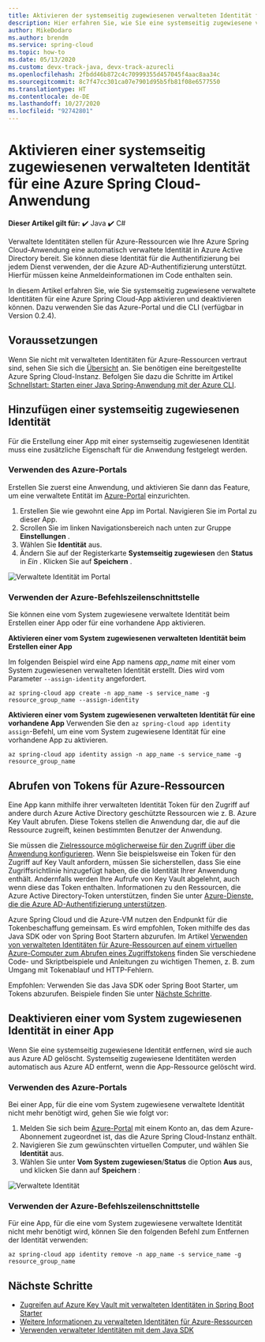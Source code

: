 ```yaml
---
title: Aktivieren der systemseitig zugewiesenen verwalteten Identität für die Azure Spring Cloud-Anwendung
description: Hier erfahren Sie, wie Sie eine systemseitig zugewiesene verwaltete Identität für Ihre Anwendung aktivieren.
author: MikeDodaro
ms.author: brendm
ms.service: spring-cloud
ms.topic: how-to
ms.date: 05/13/2020
ms.custom: devx-track-java, devx-track-azurecli
ms.openlocfilehash: 2fbdd46b872c4c70999355d457045f4aac8aa34c
ms.sourcegitcommit: 8c7f47cc301ca07e7901d95b5fb81f08e6577550
ms.translationtype: HT
ms.contentlocale: de-DE
ms.lasthandoff: 10/27/2020
ms.locfileid: "92742801"
---
```

# <a name="how-to-enable-system-assigned-managed-identity-for-azure-spring-cloud-application"></a>Aktivieren einer systemseitig zugewiesenen verwalteten Identität für eine Azure Spring Cloud-Anwendung

**Dieser Artikel gilt für:** ✔️ Java ✔️ C#

Verwaltete Identitäten stellen für Azure-Ressourcen wie Ihre Azure Spring Cloud-Anwendung eine automatisch verwaltete Identität in Azure Active Directory bereit. Sie können diese Identität für die Authentifizierung bei jedem Dienst verwenden, der die Azure AD-Authentifizierung unterstützt. Hierfür müssen keine Anmeldeinformationen im Code enthalten sein.

In diesem Artikel erfahren Sie, wie Sie systemseitig zugewiesene verwaltete Identitäten für eine Azure Spring Cloud-App aktivieren und deaktivieren können. Dazu verwenden Sie das Azure-Portal und die CLI (verfügbar in Version 0.2.4).

## <a name="prerequisites"></a>Voraussetzungen
Wenn Sie nicht mit verwalteten Identitäten für Azure-Ressourcen vertraut sind, sehen Sie sich die [Übersicht](../active-directory/managed-identities-azure-resources/overview.md) an.
Sie benötigen eine bereitgestellte Azure Spring Cloud-Instanz. Befolgen Sie dazu die Schritte im Artikel [Schnellstart: Starten einer Java Spring-Anwendung mit der Azure CLI](spring-cloud-quickstart.md).

## <a name="add-a-system-assigned-identity"></a>Hinzufügen einer systemseitig zugewiesenen Identität
Für die Erstellung einer App mit einer systemseitig zugewiesenen Identität muss eine zusätzliche Eigenschaft für die Anwendung festgelegt werden.

### <a name="using-azure-portal"></a>Verwenden des Azure-Portals
Erstellen Sie zuerst eine Anwendung, und aktivieren Sie dann das Feature, um eine verwaltete Entität im [Azure-Portal](https://portal.azure.com/) einzurichten.

1. Erstellen Sie wie gewohnt eine App im Portal. Navigieren Sie im Portal zu dieser App.
2. Scrollen Sie im linken Navigationsbereich nach unten zur Gruppe **Einstellungen** .
3. Wählen Sie **Identität** aus.
4. Ändern Sie auf der Registerkarte **Systemseitig zugewiesen** den **Status** in *Ein* . Klicken Sie auf **Speichern** .

 ![Verwaltete Identität im Portal](./media/spring-cloud-managed-identity/identity-1.png)

### <a name="using-azure-cli"></a>Verwenden der Azure-Befehlszeilenschnittstelle
Sie können eine vom System zugewiesene verwaltete Identität beim Erstellen einer App oder für eine vorhandene App aktivieren.

**Aktivieren einer vom System zugewiesenen verwalteten Identität beim Erstellen einer App**

Im folgenden Beispiel wird eine App namens *app_name* mit einer vom System zugewiesenen verwalteten Identität erstellt. Dies wird vom Parameter `--assign-identity` angefordert.

```azurecli
az spring-cloud app create -n app_name -s service_name -g resource_group_name --assign-identity
```

**Aktivieren einer vom System zugewiesenen verwalteten Identität für eine vorhandene App** Verwenden Sie den `az spring-cloud app identity assign`-Befehl, um eine vom System zugewiesene Identität für eine vorhandene App zu aktivieren.

```azurecli
az spring-cloud app identity assign -n app_name -s service_name -g resource_group_name
```

## <a name="obtain-tokens-for-azure-resources"></a>Abrufen von Tokens für Azure-Ressourcen
Eine App kann mithilfe ihrer verwalteten Identität Token für den Zugriff auf andere durch Azure Active Directory geschützte Ressourcen wie z. B. Azure Key Vault abrufen. Diese Tokens stellen die Anwendung dar, die auf die Ressource zugreift, keinen bestimmten Benutzer der Anwendung.

Sie müssen die [Zielressource möglicherweise für den Zugriff über die Anwendung konfigurieren](../active-directory/managed-identities-azure-resources/howto-assign-access-portal.md). Wenn Sie beispielsweise ein Token für den Zugriff auf Key Vault anfordern, müssen Sie sicherstellen, dass Sie eine Zugriffsrichtlinie hinzugefügt haben, die die Identität Ihrer Anwendung enthält. Andernfalls werden Ihre Aufrufe von Key Vault abgelehnt, auch wenn diese das Token enthalten. Informationen zu den Ressourcen, die Azure Active Directory-Token unterstützen, finden Sie unter [Azure-Dienste, die die Azure AD-Authentifizierung unterstützen](../active-directory/managed-identities-azure-resources/services-support-managed-identities.md#azure-services-that-support-azure-ad-authentication).

Azure Spring Cloud und die Azure-VM nutzen den Endpunkt für die Tokenbeschaffung gemeinsam. Es wird empfohlen, Token mithilfe des das Java SDK oder von Spring Boot Startern abzurufen.  Im Artikel [Verwenden von verwalteten Identitäten für Azure-Ressourcen auf einem virtuellen Azure-Computer zum Abrufen eines Zugriffstokens](../active-directory/managed-identities-azure-resources/how-to-use-vm-token.md) finden Sie verschiedene Code- und Skriptbeispiele und Anleitungen zu wichtigen Themen, z. B. zum Umgang mit Tokenablauf und HTTP-Fehlern.

Empfohlen: Verwenden Sie das Java SDK oder Spring Boot Starter, um Tokens abzurufen.  Beispiele finden Sie unter [Nächste Schritte](#next-steps).

## <a name="disable-system-assigned-identity-from-an-app"></a>Deaktivieren einer vom System zugewiesenen Identität in einer App
Wenn Sie eine systemseitig zugewiesene Identität entfernen, wird sie auch aus Azure AD gelöscht. Systemseitig zugewiesene Identitäten werden automatisch aus Azure AD entfernt, wenn die App-Ressource gelöscht wird.

### <a name="using-azure-portal"></a>Verwenden des Azure-Portals
Bei einer App, für die eine vom System zugewiesene verwaltete Identität nicht mehr benötigt wird, gehen Sie wie folgt vor:

1. Melden Sie sich beim [Azure-Portal](https://portal.azure.com/) mit einem Konto an, das dem Azure-Abonnement zugeordnet ist, das die Azure Spring Cloud-Instanz enthält.
1. Navigieren Sie zum gewünschten virtuellen Computer, und wählen Sie **Identität** aus.
1. Wählen Sie unter **Vom System zugewiesen**/**Status** die Option **Aus** aus, und klicken Sie dann auf **Speichern** :

 ![Verwaltete Identität](./media/spring-cloud-managed-identity/remove-identity.png)

### <a name="using-azure-cli"></a>Verwenden der Azure-Befehlszeilenschnittstelle
Für eine App, für die eine vom System zugewiesene verwaltete Identität nicht mehr benötigt wird, können Sie den folgenden Befehl zum Entfernen der Identität verwenden:
```azurecli
az spring-cloud app identity remove -n app_name -s service_name -g resource_group_name
```

## <a name="next-steps"></a>Nächste Schritte

* [Zugreifen auf Azure Key Vault mit verwalteten Identitäten in Spring Boot Starter](https://github.com/Azure/azure-sdk-for-java/blob/master/sdk/spring/azure-spring-boot-starter-keyvault-secrets/README.md#use-msi--managed-identities)
* [Weitere Informationen zu verwalteten Identitäten für Azure-Ressourcen](https://github.com/MicrosoftDocs/azure-docs/blob/master/articles/active-directory/managed-identities-azure-resources/overview.md)
* [Verwenden verwalteter Identitäten mit dem Java SDK](https://github.com/Azure-Samples/Azure-Spring-Cloud-Samples)
